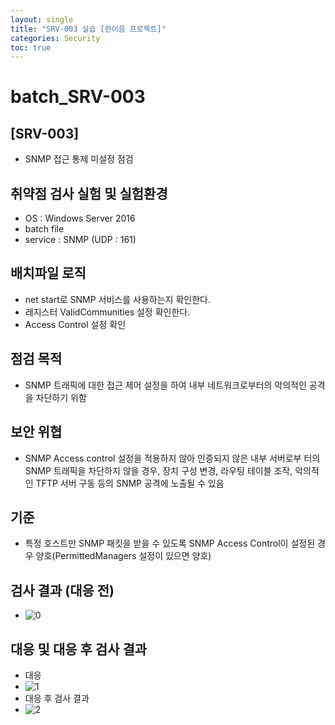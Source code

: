 ```yaml
---
layout: single
title: "SRV-003 실습 [한이음 프로젝트]"
categories: Security
toc: true
---
```


# batch_SRV-003
## [SRV-003]
- SNMP 접근 통제 미설정 점검

## 취약점 검사 실험 및 실험환경
- OS : Windows Server 2016
- batch file
- service : SNMP (UDP : 161)

## 배치파일 로직
- net start로 SNMP 서비스를 사용하는지 확인한다.
- 레지스터 ValidCommunities 설정 확인한다.
- Access Control 설정 확인

## 점검 목적
- SNMP 트래픽에 대한 접근 제어 설정을 하여 내부 네트워크로부터의 악의적인 공격을 차단하기 위함

## 보안 위협
- SNMP Access control 설정을 적용하지 않아 인증되지 않은 내부 서버로부 터의 SNMP 트래픽을 차단하지 않을 경우, 장치 구성 변경, 라우팅 테이블 조작, 악의적인 TFTP 서버 구동 등의 SNMP 공격에 노출될 수 있음

## 기준
- 특정 호스트만 SNMP 패킷을 받을 수 있도록 SNMP Access Control이 설정된 경우 양호(PermittedManagers 설정이 있으면 양호)

## 검사 결과 (대응 전)
- ![0](https://github.com/hanmin0512/batch_SRV-002/assets/37041208/584f82fc-13a1-409c-bcd5-d476a8e368a4)

## 대응 및 대응 후 검사 결과
- 대응
- ![1](https://github.com/hanmin0512/batch_SRV-002/assets/37041208/3b302b80-15d8-4801-9069-e0be6c4d43de)
- 대응 후 검사 결과
- ![2](https://github.com/hanmin0512/batch_SRV-002/assets/37041208/292e0091-c05d-40ea-9155-2f2ba4e5e0d9)
